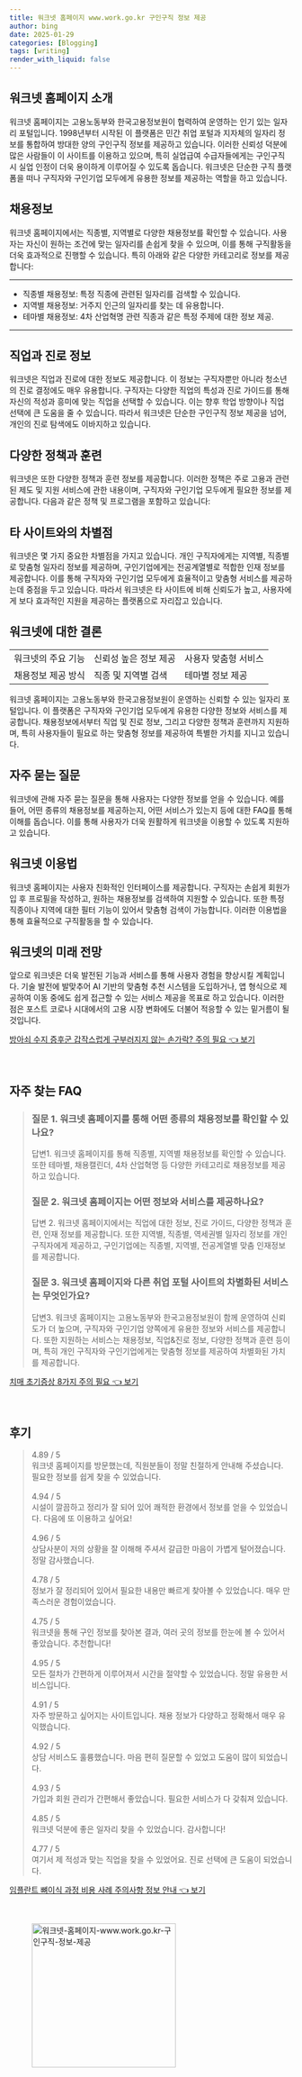 ```yaml
---
title: 워크넷 홈페이지 www.work.go.kr 구인구직 정보 제공
author: bing
date: 2025-01-29
categories: [Blogging]
tags: [writing]
render_with_liquid: false
---
```



<h2 id='워크넷_홈페이지_소개'>워크넷 홈페이지 소개</h2>

<p>워크넷 홈페이지는 고용노동부와 한국고용정보원이 협력하여 운영하는 인기 있는 일자리 포털입니다. 1998년부터 시작된 이 플랫폼은 민간 취업 포털과 지자체의 일자리 정보를 통합하여 방대한 양의 구인구직 정보를 제공하고 있습니다. 이러한 신뢰성 덕분에 많은 사람들이 이 사이트를 이용하고 있으며, 특히 실업급여 수급자들에게는 구인구직 시 실업 인정이 더욱 용이하게 이루어질 수 있도록 돕습니다. 워크넷은 단순한 구직 플랫폼을 떠나 구직자와 구인기업 모두에게 유용한 정보를 제공하는 역할을 하고 있습니다.</p>

<h2 id='채용정보'>채용정보</h2>

<p>워크넷 홈페이지에서는 직종별, 지역별로 다양한 채용정보를 확인할 수 있습니다. 사용자는 자신이 원하는 조건에 맞는 일자리를 손쉽게 찾을 수 있으며, 이를 통해 구직활동을 더욱 효과적으로 진행할 수 있습니다. 특히 아래와 같은 다양한 카테고리로 정보를 제공합니다:</p>

<hr />

<ul>
    <li>직종별 채용정보: 특정 직종에 관련된 일자리를 검색할 수 있습니다.</li>
    <li>지역별 채용정보: 거주지 인근의 일자리를 찾는 데 유용합니다.</li>
    <li>테마별 채용정보: 4차 산업혁명 관련 직종과 같은 특정 주제에 대한 정보 제공.</li>
</ul>

<hr />

<h2 id='직업과_진로_정보'>직업과 진로 정보</h2>

<p>워크넷은 직업과 진로에 대한 정보도 제공합니다. 이 정보는 구직자뿐만 아니라 청소년의 진로 결정에도 매우 유용합니다. 구직자는 다양한 직업의 특성과 진로 가이드를 통해 자신의 적성과 흥미에 맞는 직업을 선택할 수 있습니다. 이는 향후 학업 방향이나 직업 선택에 큰 도움을 줄 수 있습니다. 따라서 워크넷은 단순한 구인구직 정보 제공을 넘어, 개인의 진로 탐색에도 이바지하고 있습니다.</p>

<h2 id='정책과_훈련'>다양한 정책과 훈련</h2>

<p>워크넷은 또한 다양한 정책과 훈련 정보를 제공합니다. 이러한 정책은 주로 고용과 관련된 제도 및 지원 서비스에 관한 내용이며, 구직자와 구인기업 모두에게 필요한 정보를 제공합니다. 다음과 같은 정책 및 프로그램을 포함하고 있습니다:</p>

<h2 id='차별점'>타 사이트와의 차별점</h2>

<p>워크넷은 몇 가지 중요한 차별점을 가지고 있습니다. 개인 구직자에게는 지역별, 직종별로 맞춤형 일자리 정보를 제공하며, 구인기업에게는 전공계열별로 적합한 인재 정보를 제공합니다. 이를 통해 구직자와 구인기업 모두에게 효율적이고 맞춤형 서비스를 제공하는데 중점을 두고 있습니다. 따라서 워크넷은 타 사이트에 비해 신뢰도가 높고, 사용자에게 보다 효과적인 지원을 제공하는 플랫폼으로 자리잡고 있습니다.</p>

<h2 id='결론'>워크넷에 대한 결론</h2>

<table>
    <tr>
        <td>워크넷의 주요 기능</td>
        <td>신뢰성 높은 정보 제공</td>
        <td>사용자 맞춤형 서비스</td>
    </tr>
    <tr>
        <td>채용정보 제공 방식</td>
        <td>직종 및 지역별 검색</td>
        <td>테마별 정보 제공</td>
    </tr>
</table>

<p>워크넷 홈페이지는 고용노동부와 한국고용정보원이 운영하는 신뢰할 수 있는 일자리 포털입니다. 이 플랫폼은 구직자와 구인기업 모두에게 유용한 다양한 정보와 서비스를 제공합니다. 채용정보에서부터 직업 및 진로 정보, 그리고 다양한 정책과 훈련까지 지원하며, 특히 사용자들이 필요로 하는 맞춤형 정보를 제공하여 특별한 가치를 지니고 있습니다.</p>

<h2 id='자주_묻는_질문'>자주 묻는 질문</h2>

<p>워크넷에 관해 자주 묻는 질문을 통해 사용자는 다양한 정보를 얻을 수 있습니다. 예를 들어, 어떤 종류의 채용정보를 제공하는지, 어떤 서비스가 있는지 등에 대한 FAQ를 통해 이해를 돕습니다. 이를 통해 사용자가 더욱 원활하게 워크넷을 이용할 수 있도록 지원하고 있습니다.</p>

<h2 id='워크넷_이용법'>워크넷 이용법</h2>

<p>워크넷 홈페이지는 사용자 친화적인 인터페이스를 제공합니다. 구직자는 손쉽게 회원가입 후 프로필을 작성하고, 원하는 채용정보를 검색하여 지원할 수 있습니다. 또한 특정 직종이나 지역에 대한 필터 기능이 있어서 맞춤형 검색이 가능합니다. 이러한 이용법을 통해 효율적으로 구직활동을 할 수 있습니다.</p>

<h2 id='미래_전망'>워크넷의 미래 전망</h2>

<p>앞으로 워크넷은 더욱 발전된 기능과 서비스를 통해 사용자 경험을 향상시킬 계획입니다. 기술 발전에 발맞추어 AI 기반의 맞춤형 추천 시스템을 도입하거나, 앱 형식으로 제공하여 이동 중에도 쉽게 접근할 수 있는 서비스 제공을 목표로 하고 있습니다. 이러한 점은 포스트 코로나 시대에서의 고용 시장 변화에도 더불어 적응할 수 있는 밑거름이 될 것입니다.</p>


<p><a class="click-button" title="방아쇠 수지 증후군 갑작스럽게 구부러지지 않는 손가락? 주의 필요" href="https://adkhouse.github.io/posts/%EB%B0%A9%EC%95%84%EC%87%A0-%EC%88%98%EC%A7%80-%EC%A6%9D%ED%9B%84%EA%B5%B0-%EA%B0%91%EC%9E%91%EC%8A%A4%EB%9F%BD%EA%B2%8C-%EA%B5%AC%EB%B6%80%EB%9F%AC%EC%A7%80%EC%A7%80-%EC%95%8A%EB%8A%94-%EC%86%90%EA%B0%80%EB%9D%BD-%EC%A3%BC%EC%9D%98-%ED%95%84%EC%9A%94/" rel="dofollow">방아쇠 수지 증후군 갑작스럽게 구부러지지 않는 손가락? 주의 필요 👈 보기</a></p><br>
<h2 id='자주_찾는_FAQ'>자주 찾는 FAQ</h2>
<div itemscope="" itemtype="https://schema.org/FAQPage"> 
    <blockquote> 
        <div itemscope="" itemprop="mainEntity" itemtype="https://schema.org/Question"> 
            <h3 itemprop="name">질문 1. 워크넷 홈페이지를 통해 어떤 종류의 채용정보를 확인할 수 있나요?</h3> 
            <div itemscope="" itemprop="acceptedAnswer" itemtype="https://schema.org/Answer"> 
                <span itemprop="text"> 
                    <p>답변1. 워크넷 홈페이지를 통해 직종별, 지역별 채용정보를 확인할 수 있습니다. 또한 테마별, 채용캘린더, 4차 산업혁명 등 다양한 카테고리로 채용정보를 제공하고 있습니다.</p> 
                </span> 
            </div> 
        </div> 
        <div itemscope="" itemprop="mainEntity" itemtype="https://schema.org/Question"> 
            <h3 itemprop="name">질문 2. 워크넷 홈페이지는 어떤 정보와 서비스를 제공하나요?</h3> 
            <div itemscope="" itemprop="acceptedAnswer" itemtype="https://schema.org/Answer"> 
                <span itemprop="text"> 
                    <p>답변 2. 워크넷 홈페이지에서는 직업에 대한 정보, 진로 가이드, 다양한 정책과 훈련, 인재 정보를 제공합니다. 또한 지역별, 직종별, 역세권별 일자리 정보를 개인 구직자에게 제공하고, 구인기업에는 직종별, 지역별, 전공계열별 맞춤 인재정보를 제공합니다.</p> 
                </span> 
            </div> 
        </div> 
        <div itemscope="" itemprop="mainEntity" itemtype="https://schema.org/Question"> 
            <h3 itemprop="name">질문 3. 워크넷 홈페이지와 다른 취업 포털 사이트의 차별화된 서비스는 무엇인가요?</h3> 
            <div itemscope="" itemprop="acceptedAnswer" itemtype="https://schema.org/Answer"> 
                <span itemprop="text"> 
                    <p>답변3. 워크넷 홈페이지는 고용노동부와 한국고용정보원이 함께 운영하여 신뢰도가 더 높으며, 구직자와 구인기업 양쪽에게 유용한 정보와 서비스를 제공합니다. 또한 지원하는 서비스는 채용정보, 직업&진로 정보, 다양한 정책과 훈련 등이며, 특히 개인 구직자와 구인기업에게는 맞춤형 정보를 제공하여 차별화된 가치를 제공합니다.</p> 
                </span> 
            </div> 
        </div> 
    </blockquote> 
</div>
<p><a class="click-button" title="치매 초기증상 8가지 주의 필요" href="https://adkhouse.github.io/posts/%EC%B9%98%EB%A7%A4-%EC%B4%88%EA%B8%B0%EC%A6%9D%EC%83%81-8%EA%B0%80%EC%A7%80-%EC%A3%BC%EC%9D%98-%ED%95%84%EC%9A%94/" rel="dofollow">치매 초기증상 8가지 주의 필요 👈 보기</a></p><br>
<h2 id='후기'>후기</h2>
<div itemscope itemtype="https://schema.org/Product">
  <blockquote>
  <div itemprop="review" itemscope itemtype="https://schema.org/Review">
      <div itemprop="reviewRating" itemscope itemtype="https://schema.org/Rating"> <span itemprop="ratingValue">4.89</span> / <span itemprop="bestRating">5</span> </div>
      <span itemprop="reviewBody">워크넷 홈페이지를 방문했는데, 직원분들이 정말 친절하게 안내해 주셨습니다. 필요한 정보를 쉽게 찾을 수 있었습니다.</span>
  </div>
  <br>
  <div itemprop="review" itemscope itemtype="https://schema.org/Review">
      <div itemprop="reviewRating" itemscope itemtype="https://schema.org/Rating"> <span itemprop="ratingValue">4.94</span> / <span itemprop="bestRating">5</span> </div>
      <span itemprop="reviewBody">시설이 깔끔하고 정리가 잘 되어 있어 쾌적한 환경에서 정보를 얻을 수 있었습니다. 다음에 또 이용하고 싶어요!</span>
  </div>
  <br>
  <div itemprop="review" itemscope itemtype="https://schema.org/Review">
      <div itemprop="reviewRating" itemscope itemtype="https://schema.org/Rating"> <span itemprop="ratingValue">4.96</span> / <span itemprop="bestRating">5</span> </div>
      <span itemprop="reviewBody">상담사분이 저의 상황을 잘 이해해 주셔서 갈급한 마음이 가볍게 털어졌습니다. 정말 감사했습니다.</span>
  </div>
  <br>
  <div itemprop="review" itemscope itemtype="https://schema.org/Review">
      <div itemprop="reviewRating" itemscope itemtype="https://schema.org/Rating"> <span itemprop="ratingValue">4.78</span> / <span itemprop="bestRating">5</span> </div>
      <span itemprop="reviewBody">정보가 잘 정리되어 있어서 필요한 내용만 빠르게 찾아볼 수 있었습니다. 매우 만족스러운 경험이었습니다.</span>
  </div>
  <br>
  <div itemprop="review" itemscope itemtype="https://schema.org/Review">
      <div itemprop="reviewRating" itemscope itemtype="https://schema.org/Rating"> <span itemprop="ratingValue">4.75</span> / <span itemprop="bestRating">5</span> </div>
      <span itemprop="reviewBody">워크넷을 통해 구인 정보를 찾아본 결과, 여러 곳의 정보를 한눈에 볼 수 있어서 좋았습니다. 추천합니다!</span>
  </div>
  <br>
  <div itemprop="review" itemscope itemtype="https://schema.org/Review">
      <div itemprop="reviewRating" itemscope itemtype="https://schema.org/Rating"> <span itemprop="ratingValue">4.95</span> / <span itemprop="bestRating">5</span> </div>
      <span itemprop="reviewBody">모든 절차가 간편하게 이루어져서 시간을 절약할 수 있었습니다. 정말 유용한 서비스입니다.</span>
  </div>
  <br>
  <div itemprop="review" itemscope itemtype="https://schema.org/Review">
      <div itemprop="reviewRating" itemscope itemtype="https://schema.org/Rating"> <span itemprop="ratingValue">4.91</span> / <span itemprop="bestRating">5</span> </div>
      <span itemprop="reviewBody">자주 방문하고 싶어지는 사이트입니다. 채용 정보가 다양하고 정확해서 매우 유익했습니다.</span>
  </div>
  <br>
  <div itemprop="review" itemscope itemtype="https://schema.org/Review">
      <div itemprop="reviewRating" itemscope itemtype="https://schema.org/Rating"> <span itemprop="ratingValue">4.92</span> / <span itemprop="bestRating">5</span> </div>
      <span itemprop="reviewBody">상담 서비스도 훌륭했습니다. 마음 편히 질문할 수 있었고 도움이 많이 되었습니다.</span>
  </div>
  <br>
  <div itemprop="review" itemscope itemtype="https://schema.org/Review">
      <div itemprop="reviewRating" itemscope itemtype="https://schema.org/Rating"> <span itemprop="ratingValue">4.93</span> / <span itemprop="bestRating">5</span> </div>
      <span itemprop="reviewBody">가입과 회원 관리가 간편해서 좋았습니다. 필요한 서비스가 다 갖춰져 있습니다.</span>
  </div>
  <br>
  <div itemprop="review" itemscope itemtype="https://schema.org/Review">
      <div itemprop="reviewRating" itemscope itemtype="https://schema.org/Rating"> <span itemprop="ratingValue">4.85</span> / <span itemprop="bestRating">5</span> </div>
      <span itemprop="reviewBody">워크넷 덕분에 좋은 일자리 찾을 수 있었습니다. 감사합니다!</span>
  </div>
  <br>
  <div itemprop="review" itemscope itemtype="https://schema.org/Review">
      <div itemprop="reviewRating" itemscope itemtype="https://schema.org/Rating"> <span itemprop="ratingValue">4.77</span> / <span itemprop="bestRating">5</span> </div>
      <span itemprop="reviewBody">여기서 제 적성과 맞는 직업을 찾을 수 있었어요. 진로 선택에 큰 도움이 되었습니다.</span>
  </div>
  </blockquote>
</div>
<p><a class="click-button" title="임플란트 뼈이식 과정 비용 사례 주의사항 정보 안내" href="https://adkhouse.github.io/posts/%EC%9E%84%ED%94%8C%EB%9E%80%ED%8A%B8-%EB%BC%88%EC%9D%B4%EC%8B%9D-%EA%B3%BC%EC%A0%95-%EB%B9%84%EC%9A%A9-%EC%82%AC%EB%A1%80-%EC%A3%BC%EC%9D%98%EC%82%AC%ED%95%AD-%EC%A0%95%EB%B3%B4-%EC%95%88%EB%82%B4/" rel="dofollow">임플란트 뼈이식 과정 비용 사례 주의사항 정보 안내 👈 보기</a></p><br>
<figure class="image"><img src="https://adkhouse.github.io/assets/img/thumbnail/워크넷-홈페이지-www.work.go.kr-구인구직-정보-제공.webp" alt="워크넷-홈페이지-www.work.go.kr-구인구직-정보-제공" width="256" height="256"></figure>